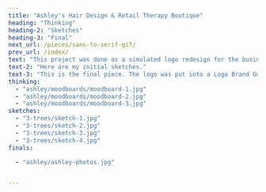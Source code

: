 ```yaml
---
title: "Ashley's Hair Design & Retail Therapy Boutique"
heading: "Thinking"
heading-2: "Sketches"
heading-3: "Final"
next_url: /pieces/sans-to-serif-gif/
prev_url: /index/
text: "This project was done as a simulated logo redesign for the business called 3 Trees. The original logo, included below, was hand drawn and inconsistent on both the store front and the website."
text-2: "Here are my initial sketches."
text-3: "This is the final piece. The logo was put into a Logo Brand Guidelines booklet to be handed back to the client, outlining all of the branding information and ways that the logo should and should not be used."
thinking:
  - "ashley/moodboards/moodboard-1.jpg"
  - "ashley/moodboards/moodboard-2.jpg"
  - "ashley/moodboards/moodboard-3.jpg"
sketches:
  - "3-trees/sketch-1.jpg"
  - "3-trees/sketch-2.jpg"
  - "3-trees/sketch-3.jpg"
  - "3-trees/sketch-4.jpg"
finals:

  - "ashley/ashley-photos.jpg"


---
```

